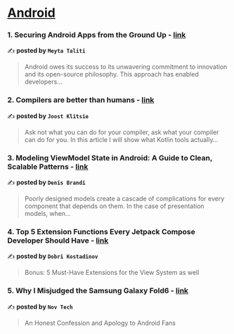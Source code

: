
<h1><a href=https://medium.com/tag/android/recommended target="_blank" rel="noopener noreferrer">Android</a></h1>
<h3>1. Securing Android Apps from the Ground Up - <a href="https://medium.com/@meytataliti/securing-android-apps-from-the-ground-up-4571ef0fb64d" target="_blank" rel="noopener noreferrer">link</a></h3>

✍️ **posted by `Meyta Taliti`**

<blockquote>Android owes its success to its unwavering commitment to innovation and its open-source philosophy. This approach has enabled developers…</blockquote>

<h3>2. Compilers are better than humans - <a href="https://medium.com/@joostklitsie/compilers-are-better-than-humans-216e84e2dda4" target="_blank" rel="noopener noreferrer">link</a></h3>

✍️ **posted by `Joost Klitsie`**

<blockquote>Ask not what you can do for your compiler, ask what your compiler can do for you. In this article I will show what Kotlin tools actually…</blockquote>

<h3>3. Modeling ViewModel State in Android: A Guide to Clean, Scalable Patterns - <a href="https://medium.com/clean-android-dev/modeling-viewmodel-state-in-android-a-guide-to-clean-scalable-patterns-d42932ade940" target="_blank" rel="noopener noreferrer">link</a></h3>

✍️ **posted by `Denis Brandi`**

<blockquote>Poorly designed models create a cascade of complications for every component that depends on them. In the case of presentation models, when…</blockquote>

<h3>4. Top 5 Extension Functions Every Jetpack Compose Developer Should Have - <a href="https://medium.com/proandroiddev/top-5-extension-functions-every-jetpack-compose-developer-should-have-cbf2c50d557c" target="_blank" rel="noopener noreferrer">link</a></h3>

✍️ **posted by `Dobri Kostadinov`**

<blockquote>Bonus: 5 Must-Have Extensions for the View System as well</blockquote>

<h3>5. Why I Misjudged the Samsung Galaxy Fold6 - <a href="https://medium.com/deep-sweet-valuable/why-i-misjudged-the-samsung-galaxy-fold6-366c3665d27f" target="_blank" rel="noopener noreferrer">link</a></h3>

✍️ **posted by `Nov Tech`**

<blockquote>An Honest Confession and Apology to Android Fans</blockquote>

